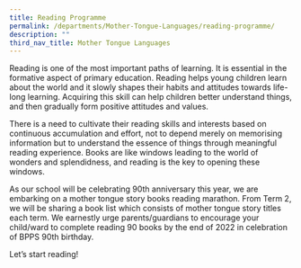 ```yaml
---
title: Reading Programme
permalink: /departments/Mother-Tongue-Languages/reading-programme/
description: ""
third_nav_title: Mother Tongue Languages
---
```

Reading is one of the most important paths of learning. It is essential in the formative aspect of primary education. Reading helps young children learn about the world and it slowly shapes their habits and attitudes towards life-long learning. Acquiring this skill can help children better understand things, and then gradually form positive attitudes and values.

  

There is a need to cultivate their reading skills and interests based on continuous accumulation and effort, not to depend merely on memorising information but to understand the essence of things through meaningful reading experience. Books are like windows leading to the world of wonders and splendidness, and reading is the key to opening these windows.

  

As our school will be celebrating 90th anniversary this year, we are embarking on a mother tongue story books reading marathon. From Term 2, we will be sharing a book list which consists of mother tongue story titles each term. We earnestly urge parents/guardians to encourage your child/ward to complete reading 90 books by the end of 2022 in celebration of BPPS 90th birthday.

  

Let’s start reading!